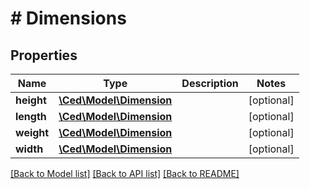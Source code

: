 # # Dimensions

## Properties

Name | Type | Description | Notes
------------ | ------------- | ------------- | -------------
**height** | [**\Ced\Model\Dimension**](Dimension.md) |  | [optional]
**length** | [**\Ced\Model\Dimension**](Dimension.md) |  | [optional]
**weight** | [**\Ced\Model\Dimension**](Dimension.md) |  | [optional]
**width** | [**\Ced\Model\Dimension**](Dimension.md) |  | [optional]

[[Back to Model list]](../../README.md#models) [[Back to API list]](../../README.md#endpoints) [[Back to README]](../../README.md)

